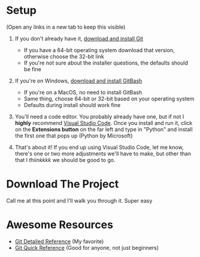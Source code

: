 # Setup
(Open any links in a new tab to keep this visible)

1. If you don't already have it, [download and install Git](https://git-scm.com/downloads)
   - If you have a 64-bit operating system download that version, otherwise choose the 32-bit link
   - If you're not sure about the installer questions, the defaults should be fine
2. If you're on Windows, [download and install GitBash](https://github.com/git-for-windows/git/releases/tag/v2.27.0.windows.1)
   - If you're on a MacOS, no need to install GitBash
   - Same thing, choose 64-bit or 32-bit based on your operating system
   - Defaults during install should work fine

3. You'll need a code editor. You probably already have one, but if not I **highly** recommend [Visual Studio Code](https://code.visualstudio.com/). Once you install and run it, click on the **Extensions button** on the far left and type in "Python" and install the first one that pops up (Python by Microsoft)

4. That's about it! If you end up using Visual Studio Code, let me know, there's one or two more adjustments we'll have to make, but other than that I *thiinkkkk* we should be good to go.

# Download The Project
Call me at this point and I'll walk you through it. Super easy

# Awesome Resources
* [Git Detailed Reference](http://git.github.io/git-reference/) (My favorite)
* [Git Quick Reference](https://www.dataschool.io/git-quick-reference-for-beginners/) (Good for anyone, not just beginners)